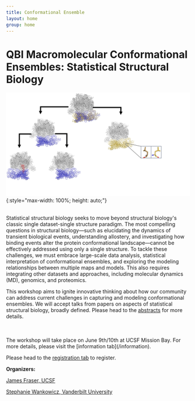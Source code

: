 ```yaml
---
title: Conformational Ensemble
layout: home
group: home
---
```


# QBI Macromolecular Conformational Ensembles: Statistical Structural Biology

![Conference Logo logo](static/img/Conference_Figure.jpg){:style="max-width: 100%; height: auto;"}

<br>
Statistical structural biology seeks to move beyond structural biology's classic single dataset-single structure paradigm. The most compelling questions in structural biology—such as elucidating the dynamics of transient biological events, understanding allostery, and investigating how binding events alter the protein conformational landscape—cannot be effectively addressed using only a single structure. To tackle these challenges, we must embrace large-scale data analysis, statistical interpretation of conformational ensembles, and exploring the modeling relationships between multiple maps and models. This also requires integrating other datasets and approaches, including molecular dynamics (MD), genomics, and proteomics. 

This workshop aims to ignite innovative thinking about how our community can address current challenges in capturing and modeling conformational ensembles. We will accept talks from papers on aspects of statistical structural biology, broadly defined. Please head to the [abstracts](/abstracts) for more details. 

<br>
<br>
The workshop will take place on June 9th/10th at UCSF Mission Bay. For more details, please visit the [information tab](/information). 

Please head to the [registration tab](/register) to register.

**Organizers:**

[James Fraser, UCSF](https://fraserlab.com/)
<br>

[Stephanie Wankowicz, Vanderbilt University](https://wankowiczlab.com/)




